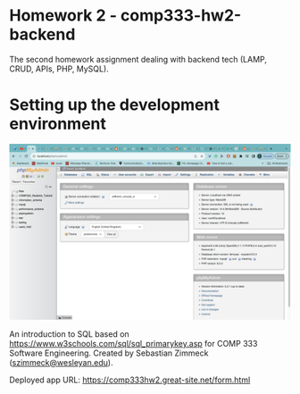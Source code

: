 # Homework 2 - comp333-hw2-backend
The second homework assignment dealing with backend tech (LAMP, CRUD, APIs, PHP, MySQL).

# Setting up the development environment

![Screenshot](screenshotenv.png)

An introduction to SQL based on <https://www.w3schools.com/sql/sql_primarykey.asp>
for COMP 333 Software Engineering.
Created by Sebastian Zimmeck (<szimmeck@wesleyan.edu>).

Deployed app URL: https://comp333hw2.great-site.net/form.html
